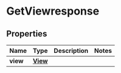 

# GetViewresponse


## Properties

| Name | Type | Description | Notes |
|------------ | ------------- | ------------- | -------------|
|**view** | [**View**](View.md) |  |  |



